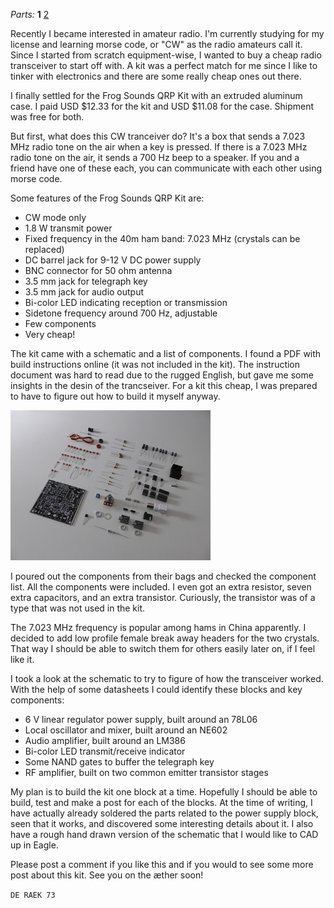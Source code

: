 <i>Parts:</i> <b>1</b> <a href="/2015/09/25/frog-sounds-qrp-kit-2/">2</a>

Recently I became interested in amateur radio. I'm currently studying
for my license and learning morse code, or "CW" as the radio amateurs
call it. Since I started from scratch equipment-wise, I wanted to buy
a cheap radio transceiver to start off with. A kit was a perfect match
for me since I like to tinker with electronics and there are some
really cheap ones out there.

I finally settled for the Frog Sounds QRP Kit with an extruded
aluminum case. I paid USD $12.33 for the kit and USD $11.08 for the
case. Shipment was free for both.

But first, what does this CW tranceiver do? It's a box that sends a
7.023 MHz radio tone on the air when a key is pressed. If there is a
7.023 MHz radio tone on the air, it sends a 700 Hz beep to a
speaker. If you and a friend have one of these each, you can
communicate with each other using morse code.

Some features of the Frog Sounds QRP Kit are:

* CW mode only
* 1.8 W transmit power
* Fixed frequency in the 40m ham band: 7.023 MHz (crystals can be replaced)
* DC barrel jack for 9-12 V DC power supply
* BNC connector for 50 ohm antenna
* 3.5 mm jack for telegraph key
* 3.5 mm jack for audio output
* Bi-color LED indicating reception or transmission
* Sidetone frequency around 700 Hz, adjustable
* Few components
* Very cheap!

The kit came with a schematic and a list of components. I found a PDF
with build instructions online (it was not included in the kit). The
instruction document was hard to read due to the rugged English, but
gave me some insights in the desin of the trancseiver. For a kit this
cheap, I was prepared to have to figure out how to build it myself
anyway.

<div class="figure"><a href="files/kit-contents.jpg"><img src="files/kit-contents-thumbnail.jpg"></a></div>

I poured out the components from their bags and checked the component
list. All the components were included. I even got an extra resistor,
seven extra capacitors, and an extra transistor. Curiously, the
transistor was of a type that was not used in the kit.

The 7.023 MHz frequency is popular among hams in China apparently. I
decided to add low profile female break away headers for the two
crystals. That way I should be able to switch them for others easily
later on, if I feel like it.

I took a look at the schematic to try to figure of how the transceiver
worked. With the help of some datasheets I could identify these blocks
and key components:

* 6 V linear regulator power supply, built around an 78L06
* Local oscillator and mixer, built around an NE602
* Audio amplifier, built around an LM386
* Bi-color LED transmit/receive indicator
* Some NAND gates to buffer the telegraph key
* RF amplifier, built on two common emitter transistor stages

My plan is to build the kit one block at a time. Hopefully I should be
able to build, test and make a post for each of the blocks. At the
time of writing, I have actually already soldered the parts related to
the power supply block, seen that it works, and discovered some
interesting details about it. I also have a rough hand drawn version
of the schematic that I would like to CAD up in Eagle.

Please post a comment if you like this and if you would to see some
more post about this kit. See you on the æther soon!

`DE RAEK 73`
